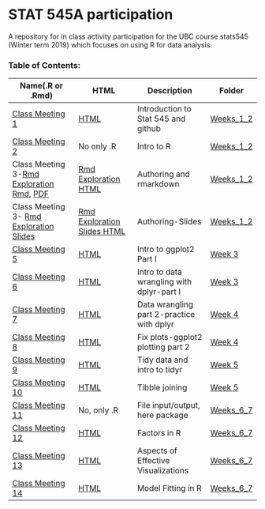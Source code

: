 # STAT 545A participation

A repository for in class activity participation for the UBC course stats545 (Winter term 2019) which focuses on using R for data analysis. 

### Table of Contents:
|Name(.R or .Rmd) | HTML | Description |Folder|
| --- | --- | --- | --- |
| [Class Meeting 1 ](https://github.com/almas2019/STAT545-participation/blob/master/Weeks_1_and_2/navigating_github.md) |[ HTML](https://almas2019.github.io/STAT545-participation/Weeks_1_and_2/navigating_github.html)  | Introduction to Stat 545 and github|[Weeks_1_2](https://github.com/almas2019/STAT545-participation/tree/master/Weeks_1_and_2)
| [Class Meeting 2](https://github.com/almas2019/STAT545-participation/blob/master/Weeks_1_and_2/cm002-r_exploration.R) | No only .R| Intro to R|[Weeks_1_2](https://github.com/almas2019/STAT545-participation/tree/master/Weeks_1_and_2)
| Class Meeting 3-[Rmd Exploration Rmd](https://github.com/almas2019/STAT545-participation/blob/master/Weeks_1_and_2/rmd_exploration.Rmd), [PDF](https://github.com/almas2019/STAT545-participation/blob/master/Weeks_1_and_2/navigating_github.pdf) | [Rmd Exploration HTML](https://almas2019.github.io/STAT545-participation/Weeks_1_and_2/rmd_exploration.html) | Authoring and rmarkdown|[Weeks_1_2](https://github.com/almas2019/STAT545-participation/tree/master/Weeks_1_and_2)
| Class Meeting 3- [Rmd Exploration Slides](https://github.com/almas2019/STAT545-participation/blob/master/Weeks_1_and_2/rmd_exploration-slides.Rmd) | [Rmd Exploration Slides HTML](https://almas2019.github.io/STAT545-participation/Weeks_1_and_2/rmd_exploration-slides.html)| Authoring-Slides|[Weeks_1_2](https://github.com/almas2019/STAT545-participation/tree/master/Weeks_1_and_2)
| [Class Meeting 5](https://github.com/almas2019/STAT545-participation/blob/master/Week_3/cm005%20Worksheet-%20Exploring%20Geometric%20Objects.Rmd)| [HTML](https://almas2019.github.io/STAT545-participation/Week_3/cm005-Worksheet--Exploring-Geometric-Objects.html)| Intro to ggplot2 Part I|[Week 3](https://github.com/almas2019/STAT545-participation/tree/master/Week_3)
| [Class Meeting 6](https://github.com/almas2019/STAT545-participation/blob/master/Week_3/cm006-dplyr_Excercise.Rmd) | [HTML](https://almas2019.github.io/STAT545-participation/Week_3/cm006-dplyr_Excercise.html) | Intro to data wrangling with dplyr-part I |[Week 3](https://github.com/almas2019/STAT545-participation/tree/master/Week_3)
| [Class Meeting 7](https://github.com/almas2019/STAT545-participation/blob/master/Week_4/cm_007.Rmd)|  [HTML](https://almas2019.github.io/STAT545-participation/Week_4/cm_007.html) | Data wrangling part 2-practice with dplyr|[Week 4](https://github.com/almas2019/STAT545-participation/tree/master/Week_4)
| [Class Meeting 8](https://github.com/almas2019/STAT545-participation/blob/master/Week_4/cm_008_fix_plots.Rmd)| [HTML](https://almas2019.github.io/STAT545-participation/Week_4/cm_008_fix_plots.html) | Fix plots-ggplot2 plotting part 2|[Week 4](https://github.com/almas2019/STAT545-participation/tree/master/Week_4)
| [Class Meeting 9](https://github.com/almas2019/STAT545-participation/blob/master/Week_5/cm009%20Exercises-%20tidy%20data.Rmd)| [HTML](https://almas2019.github.io/STAT545-participation/Week_5/cm009-Exercises--tidy-data.html) | Tidy data and intro to tidyr |[Week 5](https://github.com/almas2019/STAT545-participation/tree/master/Week_5)
| [Class Meeting 10](https://github.com/almas2019/STAT545-participation/blob/master/Week_5/cm010_tibble_joins.Rmd)| [HTML](https://almas2019.github.io/STAT545-participation/Week_5/cm010_tibble_joins.html)| Tibble joining|[Week 5](https://github.com/almas2019/STAT545-participation/tree/master/Week_5)
| [Class Meeting 11](https://github.com/almas2019/STAT545-participation/blob/master/Weeks_6_7/cm_011.R)|No, only .R | File input/output, here package|[Weeks_6_7](https://github.com/almas2019/STAT545-participation/tree/master/Weeks_6_7)
| [Class Meeting 12](https://github.com/almas2019/STAT545-participation/blob/master/Weeks_6_7/cm012_factors.Rmd)| [HTML](https://almas2019.github.io/STAT545-participation/Weeks_6_7/cm012_factors.html)|Factors in R|[Weeks_6_7](https://github.com/almas2019/STAT545-participation/tree/master/Weeks_6_7)
| [Class Meeting 13](https://github.com/almas2019/STAT545-participation/blob/master/Weeks_6_7/cm013_Effective%20Visualizations.Rmd)| [HTML](https://almas2019.github.io/STAT545-participation/Weeks_6_7/cm013_Effective-Visualizations.html) | Aspects of Effective Visualizations | [Weeks_6_7](https://github.com/almas2019/STAT545-participation/tree/master/Weeks_6_7)
| [Class Meeting 14](https://github.com/almas2019/STAT545-participation/blob/master/Weeks_6_7/cm014_model_fitting_R.Rmd)| [HTML](https://almas2019.github.io/STAT545-participation/Weeks_6_7/cm014_model_fitting_R.nb.html) |Model Fitting in R|[Weeks_6_7](https://github.com/almas2019/STAT545-participation/tree/master/Weeks_6_7)

